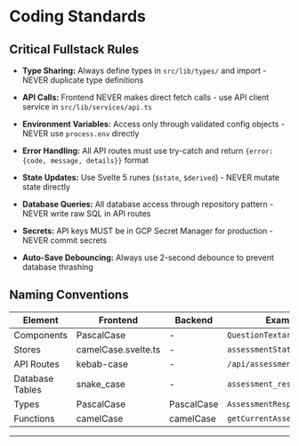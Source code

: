 # Coding Standards

## Critical Fullstack Rules

- **Type Sharing:** Always define types in `src/lib/types/` and import - NEVER duplicate type definitions

- **API Calls:** Frontend NEVER makes direct fetch calls - use API client service in `src/lib/services/api.ts`

- **Environment Variables:** Access only through validated config objects - NEVER use `process.env` directly

- **Error Handling:** All API routes must use try-catch and return `{error: {code, message, details}}` format

- **State Updates:** Use Svelte 5 runes (`$state`, `$derived`) - NEVER mutate state directly

- **Database Queries:** All database access through repository pattern - NEVER write raw SQL in API routes

- **Secrets:** API keys MUST be in GCP Secret Manager for production - NEVER commit secrets

- **Auto-Save Debouncing:** Always use 2-second debounce to prevent database thrashing

## Naming Conventions

| Element | Frontend | Backend | Example |
|---------|----------|---------|---------|
| Components | PascalCase | - | `QuestionTextarea.svelte` |
| Stores | camelCase.svelte.ts | - | `assessmentState.svelte.ts` |
| API Routes | kebab-case | - | `/api/assessments/current` |
| Database Tables | snake_case | - | `assessment_responses` |
| Types | PascalCase | PascalCase | `AssessmentResponse` |
| Functions | camelCase | camelCase | `getCurrentAssessment()` |

---
